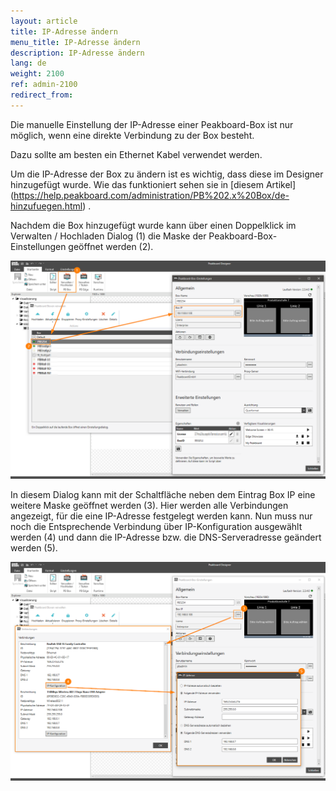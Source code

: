 ```yaml
---
layout: article
title: IP-Adresse ändern
menu_title: IP-Adresse ändern
description: IP-Adresse ändern
lang: de
weight: 2100
ref: admin-2100
redirect_from:
---
```


Die manuelle Einstellung der IP-Adresse einer Peakboard-Box ist nur möglich, wenn eine direkte Verbindung zu der Box besteht.

Dazu sollte am besten ein Ethernet Kabel verwendet werden.


Um die IP-Adresse der Box zu ändern ist es wichtig, dass diese im Designer hinzugefügt wurde. 
Wie das funktioniert sehen sie in [diesem Artikel] (https://help.peakboard.com/administration/PB%202.x%20Box/de-hinzufuegen.html) .

 
Nachdem die Box hinzugefügt wurde kann über einen Doppelklick im Verwalten / Hochladen Dialog (1) die Maske der Peakboard-Box-Einstellungen geöffnet werden (2).


![image_1](/assets/images/admin/ipadress/ipadress.png)


In diesem Dialog kann mit der Schaltfläche neben dem Eintrag Box IP eine weitere Maske geöffnet werden (3).
Hier werden alle Verbindungen angezeigt, für die eine IP-Adresse festgelegt werden kann.
Nun muss nur noch die Entsprechende Verbindung über IP-Konfiguration ausgewählt werden (4) 
und dann die IP-Adresse bzw. die DNS-Serveradresse geändert werden (5).


![image_1](/assets/images/admin/ipadress/ipadress01.png)